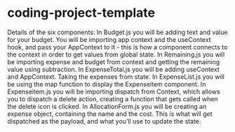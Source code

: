 # coding-project-template

Details of the six components:
In Budget.js you will be adding text and value for your budget. You will be importing app context and the useContext hook, and pass your AppContext to it - this is how a component connects to the context in order to get values from global state.
In Remaining.js you will be importing expense and budget from context and getting the remaining value using subtraction.
In ExpenseTotal.js you will be adding useContext and AppContext. Taking the expenses from state.
In ExpenseList.js you will be using the map function to display the Expenseitem component.
In Expenseitem.js you will be importing dispatch from Context, which allows you to dispatch a delete action, creating a function that gets called when the delete icon is clicked.
In AllocationForm.js you will be creating an expense object, containing the name and the cost. This is what will get dispatched as the payload, and what you’ll use to update the state.
